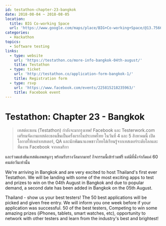 ```yaml
---
id: testathon-chapter-23-bangkok
date: 2018-08-04 ~ 2018-08-05
location:
  title: BIG Co-working Space
  url: 'https://www.google.com/maps/place/BIG+Co-working+Space/@13.7566867,100.571952,15z/data=!4m5!3m4!1s0x0:0xf2124609ad0be030!8m2!3d13.7566867!4d100.571952'
categories:
  - Hackathon
topics:
  - Software testing
links:
  - type: website
    url: 'https://testathon.co/more-info-bangkok-04th-august/'
    title: Testathon
  - type: ticket
    url: 'http://testathon.co/application-form-bangkok-1/'
    title: Registration form
  - type: rsvp
    url: 'https://www.facebook.com/events/225815218235963/'
    title: Facebook event
---
```

# Testathon: Chapter 23 - Bangkok

> เทสต์อะธอน (Testathon) กำลังจะมากรุงเทพ! Facebook และ Testerwork.com เตรียมจัดงานเทสต์อะธอนขึ้นเป็นครั้งแรกในประเทศไทย ในวันที่ 4 และ 5 สิงหาคมนี้ เปิดโอกาสให้เหล่าเทสเตอร์, QA และนักพัฒนาแอพชาวไทยได้เรียนรู้จากเทสเตอร์ระดับโลกและทีมงาน Facebook จากอเมริกา

และร่วมแข่งขันเทสต์แอพสนุกๆ พร้อมรับรางวัลมากมาย! กิจกรรมนี้เข้าร่วมฟรี แต่มีที่นั่งจำกัดแค่ 60 คนต่อวันเท่านั้น

We're arriving in Bangkok and are very excited to host Thailand's first ever Testathon. We will be landing with some of the most exciting apps to test and prizes to win on the 04th August in Bangkok and due to popular demand, a second date has been added in Bangkok on the 05th August. 

Thailand - show us your best testers! The 50 best applications will be picked and given free entry. We will inform you one week before if your application was successful. 50 of the best testers, Competing to win some amazing prizes (iPhones, tablets, smart watches, etc), opportunity to network with other testers and learn from the industry's best and brightest!
